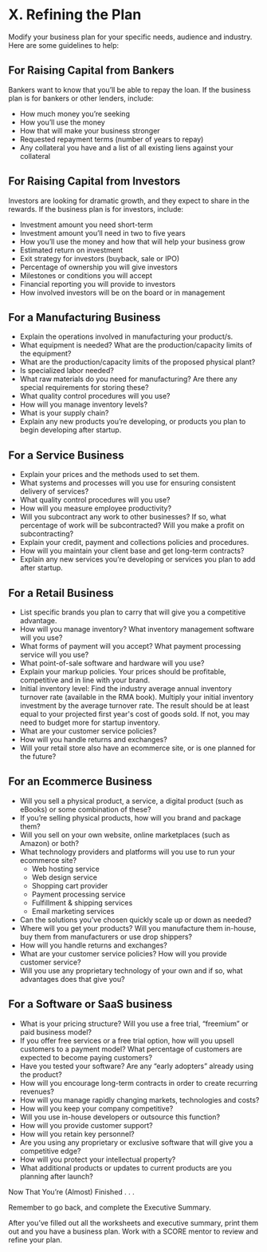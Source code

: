 # X. Refining the Plan 

Modify your business plan for your specific needs, audience and industry. Here are some guidelines to help:

## For Raising Capital from Bankers 

Bankers want to know that you’ll be able to repay the loan. If the business plan is for bankers or other lenders, include:
* How much money you’re seeking 
* How you’ll use the money
* How that will make your business stronger
* Requested repayment terms (number of years to repay)
* Any collateral you have and a list of all existing liens against your collateral

## For Raising Capital from Investors 

Investors are looking for dramatic growth, and they expect to share in the rewards. If the business plan is for investors, include:
* Investment amount you need short-term
* Investment amount you’ll need in two to five years
* How you’ll use the money and how that will help your business grow 
* Estimated return on investment
* Exit strategy for investors (buyback, sale or IPO)
* Percentage of ownership you will give investors
* Milestones or conditions you will accept
* Financial reporting you will provide to investors
* How involved investors will be on the board or in management

## For a Manufacturing Business  

* Explain the operations involved in manufacturing your product/s.
* What equipment is needed? What are the production/capacity limits of the equipment?
* What are the production/capacity limits of the proposed physical plant?
* Is specialized labor needed? 
* What raw materials do you need for manufacturing? Are there any special requirements for storing these? 
* What quality control procedures will you use? 
* How will you manage inventory levels?
* What is your supply chain?
* Explain any new products you’re developing, or products you plan to begin developing after startup. 

## For a Service Business  

* Explain your prices and the methods used to set them. 
* What systems and processes will you use for ensuring consistent delivery of services?  
* What quality control procedures will you use?
* How will you measure employee productivity?
* Will you subcontract any work to other businesses? If so, what percentage of work will be subcontracted? Will you make a profit on subcontracting?
* Explain your credit, payment and collections policies and procedures. 
* How will you maintain your client base and get long-term contracts? 
* Explain any new services you’re developing or services you plan to add after startup. 

## For a Retail Business

* List specific brands you plan to carry that will give you a competitive advantage.
* How will you manage inventory? What inventory management software will you use?
* What forms of payment will you accept? What payment processing service will you use? 
* What point-of-sale software and hardware will you use? 
* Explain your markup policies. Your prices should be profitable, competitive and in line with your brand. 
* Initial inventory level: Find the industry average annual inventory turnover rate (available in the RMA book). Multiply your initial inventory investment by the average turnover rate. The result should be at least equal to your projected first year's cost of goods sold. If not, you may need to budget more for startup inventory.
* What are your customer service policies? 
* How will you handle returns and exchanges? 
* Will your retail store also have an ecommerce site, or is one planned for the future? 

## For an Ecommerce Business  

* Will you sell a physical product, a service, a digital product (such as eBooks) or some combination of these?
* If you’re selling physical products, how will you brand and package them?
* Will you sell on your own website, online marketplaces (such as Amazon) or both?
* What technology providers and platforms will you use to run your ecommerce site?
    * Web hosting service
    * Web design service
    * Shopping cart provider
    * Payment processing service
    * Fulfillment & shipping services
    * Email marketing services 
* Can the solutions you’ve chosen quickly scale up or down as needed?
* Where will you get your products? Will you manufacture them in-house, buy them from manufacturers or use drop shippers? 
* How will you handle returns and exchanges?  
* What are your customer service policies? How will you provide customer service? 
* Will you use any proprietary technology of your own and if so, what advantages does that give you? 

## For a Software or SaaS business 

* What is your pricing structure? Will you use a free trial, “freemium” or paid business model? 
* If you offer free services or a free trial option, how will you upsell customers to a payment model? What percentage of customers are expected to become paying customers? 
* Have you tested your software? Are any “early adopters” already using the product? 
* How will you encourage long-term contracts in order to create recurring revenues? 
* How will you manage rapidly changing markets, technologies and costs?
* How will you keep your company competitive?
* Will you use in-house developers or outsource this function? 
* How will you provide customer support? 
* How will you retain key personnel? 
* Are you using any proprietary or exclusive software that will give you a competitive edge?
* How will you protect your intellectual property? 
* What additional products or updates to current products are you planning after launch? 

Now That You’re (Almost) Finished . . .

Remember to go back, and complete the Executive Summary. 

After you’ve filled out all the worksheets and executive summary, print them out and you have a business plan. Work with a SCORE mentor to review and refine your plan. 
